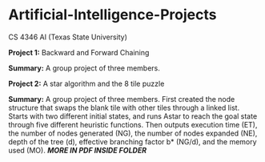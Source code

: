 # Artificial-Intelligence-Projects
CS 4346 AI (Texas State University)

**Project 1:** Backward and Forward Chaining

**Summary:** A group project of three members. 

**Project 2:** A star algorithm and the 8 tile puzzle

**Summary:** A group project of three members. First created the node structure that swaps the blank tile with other tiles through
a linked list. Starts with two different initial states, and runs Astar to  reach the goal state through five different heuristic 
functions. Then outputs execution time (ET), the number of nodes generated (NG), the number of nodes expanded (NE), depth of the 
tree (d), effective branching factor b* (NG/d), and the memory used (MO). ***MORE IN PDF INSIDE FOLDER***
